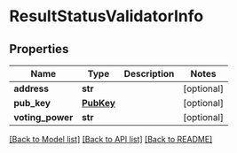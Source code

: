 # ResultStatusValidatorInfo

## Properties
Name | Type | Description | Notes
------------ | ------------- | ------------- | -------------
**address** | **str** |  | [optional] 
**pub_key** | [**PubKey**](PubKey.md) |  | [optional] 
**voting_power** | **str** |  | [optional] 

[[Back to Model list]](../README.md#documentation-for-models) [[Back to API list]](../README.md#documentation-for-api-endpoints) [[Back to README]](../README.md)

